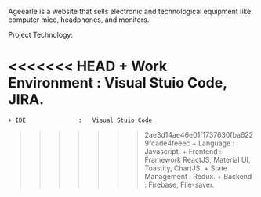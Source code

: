 Ageearle is a website that sells electronic and technological equipment like computer mice, headphones, and monitors.

Project Technology:

<<<<<<< HEAD
    + Work Environment  :   Visual Stuio Code, JIRA.
=======
    + IDE               :   Visual Stuio Code
>>>>>>> 2ae3d14ae46e01f1737630fba6229fcade4feeec
    + Language          :   Javascript.
    + Frontend          :   Framework ReactJS, Material UI, Toastity, ChartJS.
    + State Management  :   Redux.
    + Backend           :   Firebase, File-saver.
